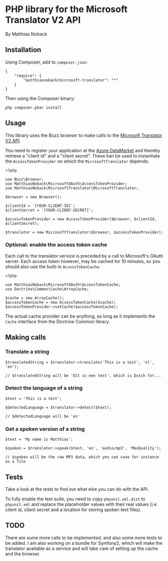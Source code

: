 # PHP library for the Microsoft Translator V2 API

By Matthias Noback

## Installation

Using Composer, add to ``composer.json``:

    {
        "require": {
            "matthiasnoback/microsoft-translator": "*"
        }
    }

Then using the Composer binary:

    php composer.phar install

## Usage

This library uses the Buzz browser to make calls to the [Microsoft Translator V2 API](http://msdn.microsoft.com/en-us/library/ff512419.aspx).

You need to register your application at the [Azure DataMarket](https://datamarket.azure.com/developer/applications) and
thereby retrieve a "client id" and a "client secret". These kan be used to instantiate the ``AccessTokenProvider`` on which
the ``MicrosoftTranslator`` depends:

    <?php

    use Buzz\Browser;
    use MatthiasNoback\MicrosoftOAuth\AccessTokenProvider;
    use MatthiasNoback\MicrosoftTranslator\MicrosoftTranslator;

    $browser = new Browser();

    $clientId = '[YOUR-CLIENT-ID]';
    $clientSecret = '[YOUR-CLIENT-SECRET]';

    $accessTokenProvider = new AccessTokenProvider($browser, $clientId, $clientSecret);

    $translator = new MicrosoftTranslator($browser, $accessTokenProvider);

### Optional: enable the access token cache

Each call to the translator service is preceded by a call to Microsoft's OAuth server. Each access token however, may be
cached for 10 minutes, so you should also use the built-in ``AccessTokenCache``:

    <?php

    use MatthiasNoback\MicrosoftOAuth\AccessTokenCache;
    use Doctrine\Common\Cache\ArrayCache;

    $cache = new ArrayCache();
    $accessTokenCache = new AccessTokenCache($cache);
    $accessTokenProvider->setCache($accessTokenCache);

The actual cache provider can be anything, as long as it implements the ``Cache`` interface from the Doctrine Common library.

## Making calls

### Translate a string

    $translatedString = $translator->translate('This is a test', 'nl', 'en');

    // $translatedString will be 'Dit is een test', which is Dutch for...

### Detect the language of a string

    $text = 'This is a test';

    $detectedLanguage = $translator->detect($text);

    // $detectedLanguage will be 'en'

### Get a spoken version of a string

    $text = 'My name is Matthias';

    $spoken = $translator->speak($text, 'en', 'audio/mp3', 'MaxQuality');

    // $spoken will be the raw MP3 data, which you can save for instance as a file

## Tests

Take a look at the tests to find out what else you can do with the API.

To fully enable the test suite, you need to copy ``phpunit.xml.dist`` to ``phpunit.xml`` and replace the placeholder
values with their real values (i.e. client id, client secret and a location for storing spoken text files).

## TODO

There are some more calls to be implemented, and also some more tests to be added. I am also working on a bundle for Symfony2,
which will make the translator available as a service and will take care of setting up the cache and the browser.
